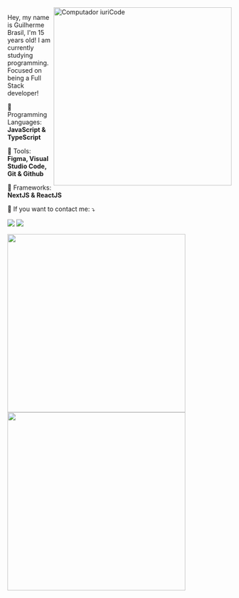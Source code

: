 <img src="https://raw.githubusercontent.com/MicaelliMedeiros/micaellimedeiros/master/image/computer-illustration.png" min-width="400px" max-width="400px" width="400px" align="right" alt="Computador iuriCode">

<p align="left"> 
  Hey, my name is Guilherme Brasil, I'm 15 years old! I am currently studying programming. Focused on being a Full Stack developer!
</p>

<p align="left">
  🦄 Programming Languages: <strong>JavaScript & TypeScript</strong>
</p>

<p align="left">
  💼 Tools: <strong>Figma, Visual Studio Code, Git & Github</strong>
</p>

<p align="left">
  🔮 Frameworks: <strong>NextJS & ReactJS</strong>
</p>

<p align="left">
  💌 If you want to contact me: ⤵️
</p>

<p align="left">
  <a href="mailto:dev.guilhermebrasil@gmail.com" alt="Gmail">
  <img src="https://img.shields.io/badge/-Gmail-FF0000?style=flat-square&labelColor=FF0000&logo=gmail&logoColor=white&link=dev.guilhermebrasil@gmail.com" /></a>

  <a href="https://www.instagram.com/__brasil09__/" alt="Instagram">
  <img src="https://img.shields.io/badge/-Instagram-DF0174?style=flat-square&labelColor=DF0174&logo=instagram&logoColor=white&link=https://www.instagram.com/gbrasil.09/"/></a>
</p>  

<p align="left">
  <img src="https://github-readme-stats.vercel.app/api?username=gbrasil720&theme=dracula" width="400">
  <img src="https://github-readme-stats.vercel.app/api/top-langs/?username=gbrasil720&hide=html&layout=compact&theme=dracula" width="400">
</p>
